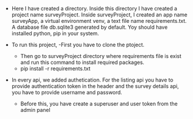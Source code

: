 * Here I have created a directory. Inside this directory I have created a project name surveyProject. Inside surveyProject, I created an app name surveyApp, a virtual environment venv, a text file name requirements.txt. A database file db.sqlite3 generated by default. Yoy should have installed python, pip in your system.

- To run this project, 
    -First you have to clone the ptoject.
    - Then go to surveyProject directory where requirements file is exist and run this command to install required packages.
    - pip install -r requirements.txt

- In every api, we added authetication. For the listing api you have to provide authentication token in the header and the survey details api, you have to provide username and password.
    - Before this, you have create a superuser and user token from the admin panel

